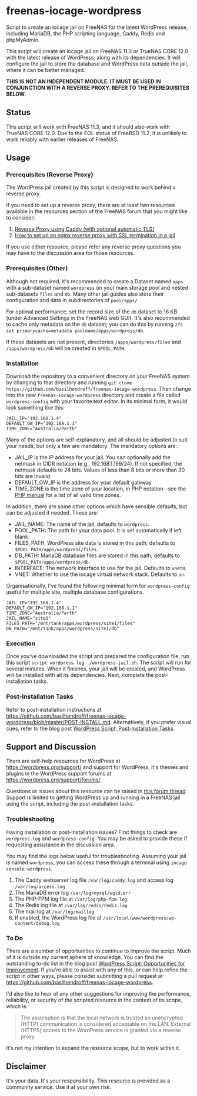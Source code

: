 # freenas-iocage-wordpress
Script to create an iocage jail on FreeNAS for the latest WordPress release, including MariaDB, the PHP scripting language, Caddy, Redis and phpMyAdmin.

This script will create an iocage jail on FreeNAS 11.3 or TrueNAS CORE 12.0 with the latest release of WordPress, along with its dependencies. It will configure the jail to store the database and WordPress data outside the jail, where it can be better managed.

**THIS IS NOT AN INDEPENDENT MODULE. IT MUST BE USED IN CONJUNCTION WITH A REVERSE PROXY. REFER TO THE PREREQUISITES BELOW.**

## Status
This script will work with FreeNAS 11.3, and it should also work with TrueNAS CORE 12.0.  Due to the EOL status of FreeBSD 11.2, it is unlikely to work reliably with earlier releases of FreeNAS.

## Usage

### Prerequisites (Reverse Proxy)
The WordPress jail created by this script is designed to work behind a reverse proxy. 

If you need to set up a reverse proxy, there are at least two resources available in the resources section of the FreeNAS forum that you might like to consider:
1. [Reverse Proxy using Caddy (with optional automatic TLS)](https://www.ixsystems.com/community/resources/reverse-proxy-using-caddy-with-optional-automatic-tls.114/)
2. [How to set up an nginx reverse proxy with SSL termination in a jail](https://www.ixsystems.com/community/resources/how-to-set-up-an-nginx-reverse-proxy-with-ssl-termination-in-a-jail.132/)

If you use either resource, please refer any reverse proxy questions you may have to the discussion area for those resources.

### Prerequisites (Other)
Although not required, it's recommended to create a Dataset named `apps` with a sub-dataset named `wordpress` on your main storage pool and nested sub-datasets `files` and `db`.  Many other jail guides also store their configuration and data in subdirectories of `pool/apps/` 

For optimal performance, set the record size of the `db` dataset to 16 KB (under Advanced Settings in the FreeNAS web GUI).  It's also recommended to cache only metadata on the `db` dataset; you can do this by running `zfs set primarycache=metadata poolname/apps/wordpress/db`. 

If these datasets are not present, directories `/apps/wordpress/files` and `/apps/wordpress/db` will be created in `$POOL_PATH`.

### Installation
Download the repository to a convenient directory on your FreeNAS system by changing to that directory and running `git clone https://github.com/basilhendroff/freenas-iocage-wordpress`.  Then change into the new `freenas-iocage-wordpress` directory and create a file called `wordpress-config` with your favorite text editor.  In its minimal form, it would look something like this:
```
JAIL_IP="192.168.1.4"
DEFAULT_GW_IP="192.168.1.1"
TIME_ZONE="Australia/Perth"
```
Many of the options are self-explanatory, and all should be adjusted to suit your needs, but only a few are mandatory.  The mandatory options are:

* JAIL_IP is the IP address for your jail.  You can optionally add the netmask in CIDR notation (e.g., 192.168.1.199/24).  If not specified, the netmask defaults to 24 bits.  Values of less than 8 bits or more than 30 bits are invalid.
* DEFAULT_GW_IP is the address for your default gateway
* TIME_ZONE is the time zone of your location, in PHP notation--see the [PHP manual](http://php.net/manual/en/timezones.php) for a list of all valid time zones.
 
In addition, there are some other options which have sensible defaults, but can be adjusted if needed. These are:

- JAIL_NAME: The name of the jail, defaults to `wordpress`.
- POOL_PATH: The path for your data pool. It is set automatically if left blank.
- FILES_PATH: WordPress site data is stored in this path; defaults to `$POOL_PATH/apps/wordpress/files`.
- DB_PATH: MariaDB database files are stored in this path; defaults to `$POOL_PATH/apps/wordpress/db`.
- INTERFACE: The network interface to use for the jail. Defaults to `vnet0`.
- VNET: Whether to use the iocage virtual network stack. Defaults to `on`.

Organisationally, I've found the following minimal form for `wordpress-config` useful for multiple site, multiple database configurations.
```
JAIL_IP="192.168.1.4"
DEFAULT_GW_IP="192.168.1.1"
TIME_ZONE="Australia/Perth"
JAIL_NAME="site1"
FILES_PATH="/mnt/tank/apps/wordpress/site1/files"
DB_PATH="/mnt/tank/apps/wordpress/site1/db"
```

### Execution
Once you've downloaded the script and prepared the configuration file, run this script `script wordpress.log ./wordpress-jail.sh`.  The script will run for several minutes.  When it finishes, your jail will be created, and WordPress will be installed with all its dependencies. Next, complete the post-installation tasks. 

### Post-Installation Tasks
Refer to post-installation instructions at https://github.com/basilhendroff/freenas-iocage-wordpress/blob/master/POST-INSTALL.md. Alternatively, if you prefer visual cues,  refer to the blog post [WordPress Script: Post-Installation Tasks](https://blog.udance.com.au/2020/09/19/wordpress-script-post-installation-tasks/).

## Support and Discussion
There are self-help resources for WordPress at https://wordpress.org/support/ and support for WordPress, it's themes and plugins in the WordPress support forums at https://wordpress.org/support/forums/.

Questions or issues about this resource can be raised in [this forum thread](https://www.ixsystems.com/community/threads/scripted-wordpress-installation.87604/). Support is limited to getting WordPress up and running in a FreeNAS jail using the script, including the post-installation tasks. 

### Troubleshooting
Having installation or post-installation issues? First things to check are `wordpress.log` and `wordpress-config`. You may be asked to provide these if requesting assistance in the discussion area. 

You may find the logs below useful for troubleshooting. Assuming your jail is named `wordpress`, you can access these through a terminal using `iocage console wordpress`.
1. The Caddy webserver log file `/var/log/caddy.log` and access log `/var/log/access.log`
2. The MariaDB error log `/var/log/mysql/sqld.err`
3. The PHP-FPM log file at `/var/log/php-fpm.log`
4. The Redis log file at `/var/log/redis/redis.log`
5. The mail log at `/var/log/maillog`
6. If enabled, the WordPress log file at `/usr/local/www/wordpress/wp-content/debug.log`

### To Do
There are a number of opportunities to continue to improve the script. Much of it is outside my current sphere of knowledge. You can find the outstanding to-do list in the blog post [WordPress Script: Opportunities for Improvement](https://blog.udance.com.au/2020/09/20/wordpress-script-opportunities-for-improvement/). If you're able to assist with any of this, or can help refine the script in other ways, please consider submitting a pull request at https://github.com/basilhendroff/freenas-iocage-wordpress. 

I'd also like to hear of any other suggestions for improving the performance, reliability, or security of the scripted resource in the context of its scope, which is: 

> The assumption is that the local network is trusted so unencrypted (HTTP) communication is considered acceptable on the LAN. External (HTTPS) access to the WordPress service is granted via a reverse proxy.

It's not my intention to expand the resource scope, but to work within it.

## Disclaimer
It's your data. It's your responsibility. This resource is provided as a community service. Use it at your own risk.
